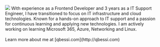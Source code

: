 <img src="https://qbessi.com/_astro/devops.Bt_in2KF_Z2wmS1N.webp" />
				With experience as a Frontend Developer and 3 years as a IT Support Engineer, I have transitioned to focus on IT infrastructure and cloud technologies.
				Known for a hands-on approach to IT support and a passion for continuous learning and applying new technologies.
				I am actively working on learning Microsoft 365, Azure, Networking and Linux. 
<br><br>
Learn more about me at [qbessi.com](http://qbessi.com)

